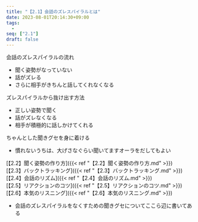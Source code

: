 ```yaml
---
title: "【2.1】会話のズレスパイラルとは"
date: 2023-08-01T20:14:30+09:00
tags: 
  -
seq: ["2.1"]
draft: false
---
```


会話のズレスパイラルの流れ
- 聞く姿勢がなっていない
- 話がズレる
- さらに相手がきちんと話してくれなくなる

ズレスパイラルから抜け出す方法
- 正しい姿勢で聞く
- 話がズレなくなる
- 相手が積極的に話しかけてくれる

ちゃんとした聞きグセを身に着ける
- 慣れないうちは、大げさなぐらい聞いてますオーラをだしてもよい


[【2.2】聞く姿勢の作り方]({{< ref "【2.2】聞く姿勢の作り方.md" >}})  
[【2.3】バックトラッキング]({{< ref "【2.3】バックトラッキング.md" >}})  
[【2.4】会話のリズム]({{< ref "【2.4】会話のリズム.md" >}})  
[【2.5】リアクションのコツ]({{< ref "【2.5】リアクションのコツ.md" >}})  
[【2.6】本気のリスニング]({{< ref "【2.6】本気のリスニング.md" >}})  
- 会話のズレスパイラルをなくすための聞きグセについてここら辺に書いてある